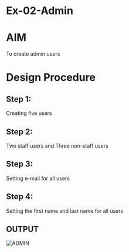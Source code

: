 # Ex-02-Admin

# AIM
To create admin users

# Design Procedure
## Step 1:
Creating five users
## Step 2:
Two staff users and Three non-staff users
## Step 3:
Setting e-mail for all users
## Step 4:
Setting the first name and last name for all users

## OUTPUT 
![ADMIN](https://github.com/keerthanapillaram/ODD2023-WT-Ex-02-Admin/assets/145743072/1116bcbf-52b2-4f62-a704-601d9aca9b60)

